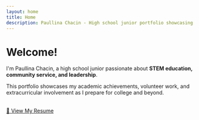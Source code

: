 ```yaml
---
layout: home
title: Home
description: Paullina Chacin - High school junior portfolio showcasing STEM education passion, community service, leadership, academic achievements, and college preparation journey.
---
```


# Welcome!

I'm Paullina Chacin, a high school junior passionate about **STEM education, community service, and leadership**.

This portfolio showcases my academic achievements, volunteer work, and extracurricular involvement as I prepare for college and beyond.

<p style="margin-top: 2rem;">
  <a href="/resume/" class="btn">📄 View My Resume</a>
</p>
